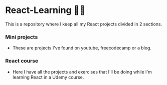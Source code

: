 # React-Learning 🐱‍💻

This is a repository where I keep all my React projects divided in 2 sections.

### Mini projects
  - These are projects I've found on youtube, freecodecamp or a blog.

### React course
  - Here I have all the projects and exercises that I'll be doing while I'm learning React in a Udemy course.
